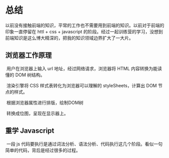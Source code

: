 # 总结

​       以前没有接触前端的知识，平常的工作也不需要用到前端的知识。以前对于前端的印象一直停留在 httl + css + javascript 的阶段。经过一起训练营的学习，没想到前端知识是这么博大精深的，把我的知识领域边界扩大了一大片。



## 浏览器工作原理

​       用户在浏览器上输入 url 地址，经过网络请求，浏览器将 HTML 内容转换为能读懂的 DOM 树结构。

​        渲染引擎将 CSS 样式表转化为浏览器可以理解的 styleSheets，计算出 DOM 节点的样式。

​       根据浏览器属性进行排版，绘制DOM树

​        转换成位图，呈现在显示器上。





## 重学 Javascript

​         一段 js 代码要执行是通过词法分析、语法分析、代码执行这几个阶段。看似一句简单的代码，背后是经过很多的过程。

